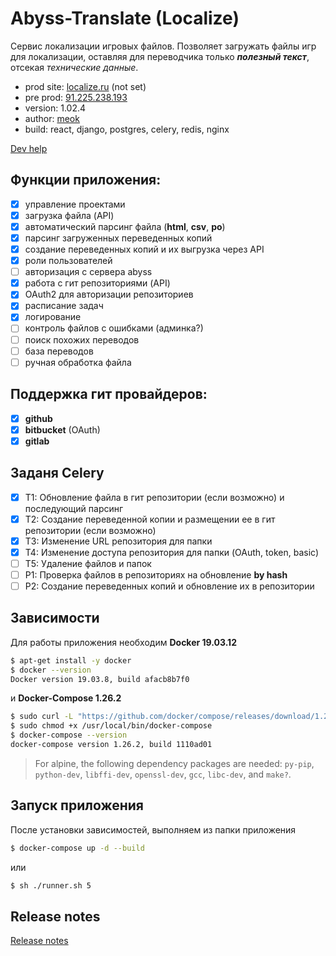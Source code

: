 # Abyss-Translate (Localize)

Сервис локализации игровых файлов. Позволяет загружать
файлы игр для локализации, оставляя для переводчика только
**_полезный текст_**, отсекая _технические данные_.

* prod site: [localize.ru][prod] (not set)
* pre prod: [91.225.238.193][pre prod]
* version: 1.02.4
* author: [meok][author]
* build: react, django, postgres, celery, redis, nginx

[Dev help][dev help]

## Функции приложения:

- [x] управление проектами
- [x] загрузка файла (API)
- [x] автоматический парсинг файла (**html**, **csv**, **po**)
- [x] парсинг загруженных переведенных копий
- [x] создание переведенных копий и их выгрузка через API
- [x] роли пользователей
- [ ] авторизация с сервера abyss
- [x] работа с гит репозиториями (API)
- [x] OAuth2 для авторизации репозиториев
- [x] расписание задач
- [x] логирование
- [ ] контроль файлов с ошибками (админка?)
- [ ] поиск похожих переводов
- [ ] база переводов
- [ ] ручная обработка файла

## Поддержка гит провайдеров:

- [x] **github**
- [x] **bitbucket** (OAuth)
- [x] **gitlab**

## Заданя Celery

- [x] T1: Обновление файла в гит репозитории (если возможно) и последующий парсинг
- [x] T2: Создание переведенной копии и размещении ее в гит репозитории (если возможно)
- [x] T3: Изменение URL репозитория для папки
- [x] T4: Изменение доступа репозитория для папки (OAuth, token, basic)
- [ ] T5: Удаление файлов и папок
- [ ] P1: Проверка файлов в репозиториях на обновление **by hash**
- [ ] P2: Создание переведенных копий и обновление их в репозитории 

## Зависимости

Для работы приложения необходим **Docker 19.03.12**

```sh
$ apt-get install -y docker
$ docker --version
Docker version 19.03.8, build afacb8b7f0
```

и **Docker-Compose 1.26.2**

```sh
$ sudo curl -L "https://github.com/docker/compose/releases/download/1.26.2/docker-compose-$(uname -s)-$(uname -m)" -o /usr/local/bin/docker-compose
$ sudo chmod +x /usr/local/bin/docker-compose
$ docker-compose --version
docker-compose version 1.26.2, build 1110ad01
```

> For alpine, the following dependency packages are needed:
> `py-pip`, `python-dev`, `libffi-dev`, `openssl-dev`, `gcc`, `libc-dev`, and `make?`.

## Запуск приложения

После установки зависимостей, выполняем из папки приложения

```sh
$ docker-compose up -d --build
```

или

```sh
$ sh ./runner.sh 5
```

## Release notes

[Release notes][log]

[prod]: <https://localize.wuku.ru> "Abyss localize system"
[pre prod]: <http://91.225.238.193:3000/> "Preprod server"
[log]: <READ-LOG.md> "Release notes"
[dev help]: <READ-DEV.md> "Help for development"
[author]: <https://ruinf.ru> "meok home page"